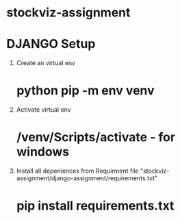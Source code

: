 # stockviz-assignment
# DJANGO Setup
  1) Create an virtual env
        # python pip -m env venv
  2) Activate virtual env
        # /venv/Scripts/activate - for windows
  3) Install all depeniences from Requirment file "stockviz-assignment/django-assignment/requirements.txt"
        # pip install requirements.txt 
